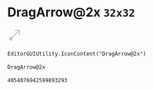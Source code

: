 # DragArrow@2x `32x32`
<img src="/img/DragArrow@2x.png" width=32 height=32>

``` CSharp
EditorGUIUtility.IconContent("DragArrow@2x")
```
```
DragArrow@2x
```
```
4054076942599893293
```
